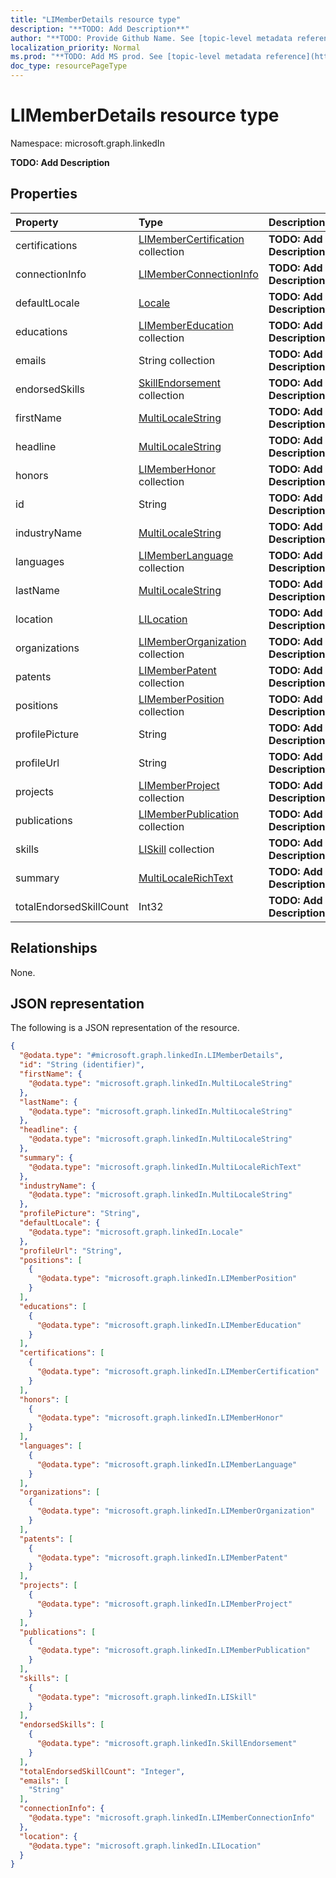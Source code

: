 ```yaml
---
title: "LIMemberDetails resource type"
description: "**TODO: Add Description**"
author: "**TODO: Provide Github Name. See [topic-level metadata reference](https://msgo.azurewebsites.net/add/document/guidelines/metadata.html#topic-level-metadata)**"
localization_priority: Normal
ms.prod: "**TODO: Add MS prod. See [topic-level metadata reference](https://msgo.azurewebsites.net/add/document/guidelines/metadata.html#topic-level-metadata)**"
doc_type: resourcePageType
---
```


# LIMemberDetails resource type

Namespace: microsoft.graph.linkedIn

**TODO: Add Description**

## Properties
|Property|Type|Description|
|:---|:---|:---|
|certifications|[LIMemberCertification](../resources/linkedin-limembercertification.md) collection|**TODO: Add Description**|
|connectionInfo|[LIMemberConnectionInfo](../resources/linkedin-limemberconnectioninfo.md)|**TODO: Add Description**|
|defaultLocale|[Locale](../resources/linkedin-locale.md)|**TODO: Add Description**|
|educations|[LIMemberEducation](../resources/linkedin-limembereducation.md) collection|**TODO: Add Description**|
|emails|String collection|**TODO: Add Description**|
|endorsedSkills|[SkillEndorsement](../resources/linkedin-skillendorsement.md) collection|**TODO: Add Description**|
|firstName|[MultiLocaleString](../resources/linkedin-multilocalestring.md)|**TODO: Add Description**|
|headline|[MultiLocaleString](../resources/linkedin-multilocalestring.md)|**TODO: Add Description**|
|honors|[LIMemberHonor](../resources/linkedin-limemberhonor.md) collection|**TODO: Add Description**|
|id|String|**TODO: Add Description**|
|industryName|[MultiLocaleString](../resources/linkedin-multilocalestring.md)|**TODO: Add Description**|
|languages|[LIMemberLanguage](../resources/linkedin-limemberlanguage.md) collection|**TODO: Add Description**|
|lastName|[MultiLocaleString](../resources/linkedin-multilocalestring.md)|**TODO: Add Description**|
|location|[LILocation](../resources/linkedin-lilocation.md)|**TODO: Add Description**|
|organizations|[LIMemberOrganization](../resources/linkedin-limemberorganization.md) collection|**TODO: Add Description**|
|patents|[LIMemberPatent](../resources/linkedin-limemberpatent.md) collection|**TODO: Add Description**|
|positions|[LIMemberPosition](../resources/linkedin-limemberposition.md) collection|**TODO: Add Description**|
|profilePicture|String|**TODO: Add Description**|
|profileUrl|String|**TODO: Add Description**|
|projects|[LIMemberProject](../resources/linkedin-limemberproject.md) collection|**TODO: Add Description**|
|publications|[LIMemberPublication](../resources/linkedin-limemberpublication.md) collection|**TODO: Add Description**|
|skills|[LISkill](../resources/linkedin-liskill.md) collection|**TODO: Add Description**|
|summary|[MultiLocaleRichText](../resources/linkedin-multilocalerichtext.md)|**TODO: Add Description**|
|totalEndorsedSkillCount|Int32|**TODO: Add Description**|

## Relationships
None.

## JSON representation
The following is a JSON representation of the resource.
<!-- {
  "blockType": "resource",
  "@odata.type": "microsoft.graph.linkedIn.LIMemberDetails"
}
-->
``` json
{
  "@odata.type": "#microsoft.graph.linkedIn.LIMemberDetails",
  "id": "String (identifier)",
  "firstName": {
    "@odata.type": "microsoft.graph.linkedIn.MultiLocaleString"
  },
  "lastName": {
    "@odata.type": "microsoft.graph.linkedIn.MultiLocaleString"
  },
  "headline": {
    "@odata.type": "microsoft.graph.linkedIn.MultiLocaleString"
  },
  "summary": {
    "@odata.type": "microsoft.graph.linkedIn.MultiLocaleRichText"
  },
  "industryName": {
    "@odata.type": "microsoft.graph.linkedIn.MultiLocaleString"
  },
  "profilePicture": "String",
  "defaultLocale": {
    "@odata.type": "microsoft.graph.linkedIn.Locale"
  },
  "profileUrl": "String",
  "positions": [
    {
      "@odata.type": "microsoft.graph.linkedIn.LIMemberPosition"
    }
  ],
  "educations": [
    {
      "@odata.type": "microsoft.graph.linkedIn.LIMemberEducation"
    }
  ],
  "certifications": [
    {
      "@odata.type": "microsoft.graph.linkedIn.LIMemberCertification"
    }
  ],
  "honors": [
    {
      "@odata.type": "microsoft.graph.linkedIn.LIMemberHonor"
    }
  ],
  "languages": [
    {
      "@odata.type": "microsoft.graph.linkedIn.LIMemberLanguage"
    }
  ],
  "organizations": [
    {
      "@odata.type": "microsoft.graph.linkedIn.LIMemberOrganization"
    }
  ],
  "patents": [
    {
      "@odata.type": "microsoft.graph.linkedIn.LIMemberPatent"
    }
  ],
  "projects": [
    {
      "@odata.type": "microsoft.graph.linkedIn.LIMemberProject"
    }
  ],
  "publications": [
    {
      "@odata.type": "microsoft.graph.linkedIn.LIMemberPublication"
    }
  ],
  "skills": [
    {
      "@odata.type": "microsoft.graph.linkedIn.LISkill"
    }
  ],
  "endorsedSkills": [
    {
      "@odata.type": "microsoft.graph.linkedIn.SkillEndorsement"
    }
  ],
  "totalEndorsedSkillCount": "Integer",
  "emails": [
    "String"
  ],
  "connectionInfo": {
    "@odata.type": "microsoft.graph.linkedIn.LIMemberConnectionInfo"
  },
  "location": {
    "@odata.type": "microsoft.graph.linkedIn.LILocation"
  }
}
```

